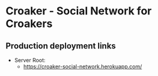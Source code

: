 # Croaker - Social Network for Croakers

## Production deployment links

* Server Root:
  * <https://croaker-social-network.herokuapp.com/>
